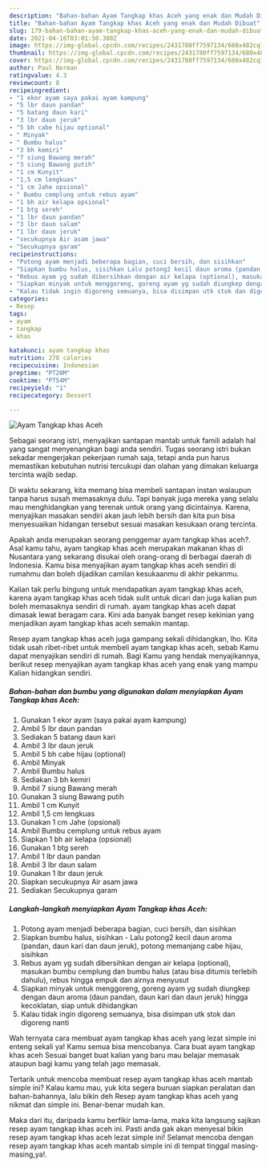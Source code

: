 ```yaml
---
description: "Bahan-bahan Ayam Tangkap khas Aceh yang enak dan Mudah Dibuat"
title: "Bahan-bahan Ayam Tangkap khas Aceh yang enak dan Mudah Dibuat"
slug: 179-bahan-bahan-ayam-tangkap-khas-aceh-yang-enak-dan-mudah-dibuat
date: 2021-04-16T03:01:50.380Z
image: https://img-global.cpcdn.com/recipes/2431780ff7597134/680x482cq70/ayam-tangkap-khas-aceh-foto-resep-utama.jpg
thumbnail: https://img-global.cpcdn.com/recipes/2431780ff7597134/680x482cq70/ayam-tangkap-khas-aceh-foto-resep-utama.jpg
cover: https://img-global.cpcdn.com/recipes/2431780ff7597134/680x482cq70/ayam-tangkap-khas-aceh-foto-resep-utama.jpg
author: Paul Norman
ratingvalue: 4.3
reviewcount: 8
recipeingredient:
- "1 ekor ayam saya pakai ayam kampung"
- "5 lbr daun pandan"
- "5 batang daun kari"
- "3 lbr daun jeruk"
- "5 bh cabe hijau optional"
- " Minyak"
- " Bumbu halus"
- "3 bh kemiri"
- "7 siung Bawang merah"
- "3 siung Bawang putih"
- "1 cm Kunyit"
- "1,5 cm lengkuas"
- "1 cm Jahe opsional"
- " Bumbu cemplung untuk rebus ayam"
- "1 bh air kelapa opsional"
- "1 btg sereh"
- "1 lbr daun pandan"
- "3 lbr daun salam"
- "1 lbr daun jeruk"
- "secukupnya Air asam jawa"
- "Secukupnya garam"
recipeinstructions:
- "Potong ayam menjadi beberapa bagian, cuci bersih, dan sisihkan"
- "Siapkan bumbu halus, sisihkan Lalu potong2 kecil daun aroma (pandan, daun kari dan daun jeruk), potong memanjang cabe hijau, sisihkan"
- "Rebus ayam yg sudah dibersihkan dengan air kelapa (optional), masukan bumbu cemplung dan bumbu halus (atau bisa ditumis terlebih dahulu), rebus hingga empuk dan airnya menyusut"
- "Siapkan minyak untuk menggoreng, goreng ayam yg sudah diungkep dengan daun aroma (daun pandan, daun kari dan daun jeruk) hingga kecoklatan, siap untuk dihidangkan"
- "Kalau tidak ingin digoreng semuanya, bisa disimpan utk stok dan digoreng nanti"
categories:
- Resep
tags:
- ayam
- tangkap
- khas

katakunci: ayam tangkap khas 
nutrition: 278 calories
recipecuisine: Indonesian
preptime: "PT20M"
cooktime: "PT54M"
recipeyield: "1"
recipecategory: Dessert

---
```



![Ayam Tangkap khas Aceh](https://img-global.cpcdn.com/recipes/2431780ff7597134/680x482cq70/ayam-tangkap-khas-aceh-foto-resep-utama.jpg)

Sebagai seorang istri, menyajikan santapan mantab untuk famili adalah hal yang sangat menyenangkan bagi anda sendiri. Tugas seorang istri bukan sekadar mengerjakan pekerjaan rumah saja, tetapi anda pun harus memastikan kebutuhan nutrisi tercukupi dan olahan yang dimakan keluarga tercinta wajib sedap.

Di waktu  sekarang, kita memang bisa membeli santapan instan walaupun tanpa harus susah memasaknya dulu. Tapi banyak juga mereka yang selalu mau menghidangkan yang terenak untuk orang yang dicintainya. Karena, menyajikan masakan sendiri akan jauh lebih bersih dan kita pun bisa menyesuaikan hidangan tersebut sesuai masakan kesukaan orang tercinta. 



Apakah anda merupakan seorang penggemar ayam tangkap khas aceh?. Asal kamu tahu, ayam tangkap khas aceh merupakan makanan khas di Nusantara yang sekarang disukai oleh orang-orang di berbagai daerah di Indonesia. Kamu bisa menyajikan ayam tangkap khas aceh sendiri di rumahmu dan boleh dijadikan camilan kesukaanmu di akhir pekanmu.

Kalian tak perlu bingung untuk mendapatkan ayam tangkap khas aceh, karena ayam tangkap khas aceh tidak sulit untuk dicari dan juga kalian pun boleh memasaknya sendiri di rumah. ayam tangkap khas aceh dapat dimasak lewat beragam cara. Kini ada banyak banget resep kekinian yang menjadikan ayam tangkap khas aceh semakin mantap.

Resep ayam tangkap khas aceh juga gampang sekali dihidangkan, lho. Kita tidak usah ribet-ribet untuk membeli ayam tangkap khas aceh, sebab Kamu dapat menyajikan sendiri di rumah. Bagi Kamu yang hendak menyajikannya, berikut resep menyajikan ayam tangkap khas aceh yang enak yang mampu Kalian hidangkan sendiri.

<!--inarticleads1-->

##### Bahan-bahan dan bumbu yang digunakan dalam menyiapkan Ayam Tangkap khas Aceh:

1. Gunakan 1 ekor ayam (saya pakai ayam kampung)
1. Ambil 5 lbr daun pandan
1. Sediakan 5 batang daun kari
1. Ambil 3 lbr daun jeruk
1. Ambil 5 bh cabe hijau (optional)
1. Ambil  Minyak
1. Ambil  Bumbu halus
1. Sediakan 3 bh kemiri
1. Ambil 7 siung Bawang merah
1. Gunakan 3 siung Bawang putih
1. Ambil 1 cm Kunyit
1. Ambil 1,5 cm lengkuas
1. Gunakan 1 cm Jahe (opsional)
1. Ambil  Bumbu cemplung untuk rebus ayam
1. Siapkan 1 bh air kelapa (opsional)
1. Gunakan 1 btg sereh
1. Ambil 1 lbr daun pandan
1. Ambil 3 lbr daun salam
1. Gunakan 1 lbr daun jeruk
1. Siapkan secukupnya Air asam jawa
1. Sediakan Secukupnya garam




<!--inarticleads2-->

##### Langkah-langkah menyiapkan Ayam Tangkap khas Aceh:

1. Potong ayam menjadi beberapa bagian, cuci bersih, dan sisihkan
1. Siapkan bumbu halus, sisihkan - Lalu potong2 kecil daun aroma (pandan, daun kari dan daun jeruk), potong memanjang cabe hijau, sisihkan
1. Rebus ayam yg sudah dibersihkan dengan air kelapa (optional), masukan bumbu cemplung dan bumbu halus (atau bisa ditumis terlebih dahulu), rebus hingga empuk dan airnya menyusut
1. Siapkan minyak untuk menggoreng, goreng ayam yg sudah diungkep dengan daun aroma (daun pandan, daun kari dan daun jeruk) hingga kecoklatan, siap untuk dihidangkan
1. Kalau tidak ingin digoreng semuanya, bisa disimpan utk stok dan digoreng nanti




Wah ternyata cara membuat ayam tangkap khas aceh yang lezat simple ini enteng sekali ya! Kamu semua bisa mencobanya. Cara buat ayam tangkap khas aceh Sesuai banget buat kalian yang baru mau belajar memasak ataupun bagi kamu yang telah jago memasak.

Tertarik untuk mencoba membuat resep ayam tangkap khas aceh mantab simple ini? Kalau kamu mau, yuk kita segera buruan siapkan peralatan dan bahan-bahannya, lalu bikin deh Resep ayam tangkap khas aceh yang nikmat dan simple ini. Benar-benar mudah kan. 

Maka dari itu, daripada kamu berfikir lama-lama, maka kita langsung sajikan resep ayam tangkap khas aceh ini. Pasti anda gak akan menyesal bikin resep ayam tangkap khas aceh lezat simple ini! Selamat mencoba dengan resep ayam tangkap khas aceh mantab simple ini di tempat tinggal masing-masing,ya!.

